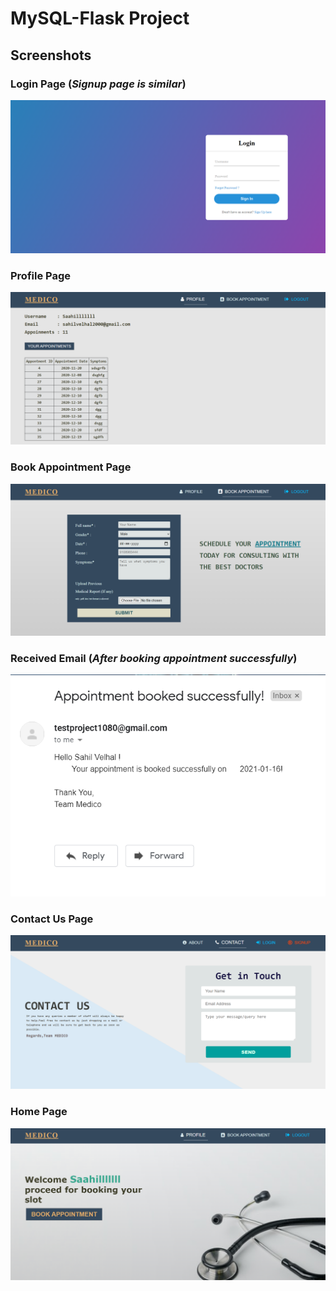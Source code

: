 <h1> MySQL-Flask Project </h1> 


## Screenshots
### Login Page (_Signup page is similar_)
<img src="screenshots/Cropped/login.png" alt="Login Page">

### Profile Page 
<img src="screenshots/Cropped/profile.png" alt="Profile Page">

### Book Appointment Page 
<img src="screenshots/Cropped/bookAppointment.png" alt="Profile Page">

### Received Email (_After booking appointment successfully_)
<img src="screenshots/Cropped/Email-Booked Appointment.png" alt="Email Pic">

### Contact Us Page 
<img src="screenshots/Cropped/contact.png" alt="Contact Us Page">

### Home Page 
<img src="screenshots/Cropped/home.png" alt="Profile Page">

